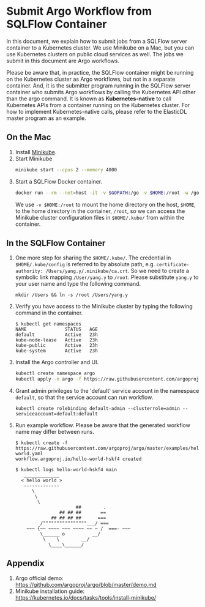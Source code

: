 # Submit Argo Workflow from SQLFlow Container

In this document, we explain how to submit jobs from a SQLFlow server container to a Kubernetes cluster.  We use Minikube on a Mac, but you can use Kubernetes clusters on public cloud services as well.  The jobs we submit in this document are Argo workflows.  

Please be aware that, in practice, the SQLFlow container might be running on the Kubernetes cluster as Argo workflows, but not in a separate container. And, it is the submitter program running in the SQLFlow server container who submits Argo workflows by calling the Kubernetes API other than the argo command.  It is known as **Kubernetes-native** to call Kubernetes APIs from a container running on the Kubernetes cluster. For how to implement Kubernetes-native calls, please refer to the ElasticDL master program as an example.

## On the Mac

1. Install [Minikube](https://kubernetes.io/docs/tasks/tools/install-minikube/).
1. Start Minikube 
   ```bash
   minikube start --cpus 2 --memory 4000
   ```
1. Start a SQLFlow Docker container.
   ```bash
   docker run --rm --net=host -it -v $GOPATH:/go -v $HOME:/root -w /go/src/sqlflow.org/sqlflow sqlflow/sqlflow:latest bash
   ```
   We use `-v $HOME:/root` to mount the home directory on the host, `$HOME`, to the home directory in the container, `/root`, so we can access the Minikube cluster configuration files in `$HOME/.kube/` from within the container.

## In the SQLFlow Container

1. One more step for sharing the `$HOME/.kube/`. The credential in `$HOME/.kube/config` is referred to by absolute path, e.g. `certificate-authority: /Users/yang.y/.minikube/ca.crt`. So we need to create a symbolic link mapping `/User/yang.y` to `/root`. Please substitute `yang.y` to your user name and type the following command.
   ```
   mkdir /Users && ln -s /root /Users/yang.y
   ```
1. Verify you have access to the Minikube cluster by typing the following command in the container.
   ```
   $ kubectl get namespaces
   NAME              STATUS   AGE
   default           Active   23h
   kube-node-lease   Active   23h
   kube-public       Active   23h
   kube-system       Active   23h
   ```
1. Install the Argo controller and UI.
   ```bash
   kubectl create namespace argo
   kubectl apply -n argo -f https://raw.githubusercontent.com/argoproj/argo/stable/manifests/install.yaml
   ```
1. Grant admin privileges to the 'default' service account in the namespace `default`, so that the service account can run workflow.
   ```
   kubectl create rolebinding default-admin --clusterrole=admin --serviceaccount=default:default
   ```
1. Run example workflow. Please be aware that the generated workflow name may differ between runs.
   ```
   $ kubectl create -f https://raw.githubusercontent.com/argoproj/argo/master/examples/hello-world.yaml
   workflow.argoproj.io/hello-world-hskf4 created

   $ kubectl logs hello-world-hskf4 main
      _____________
     < hello world >
      -------------
         \
          \
           \
                         ##        .
                   ## ## ##       ==
                ## ## ## ##      ===
            /""""""""""""""""___/ ===
       ~~~ {~~ ~~~~ ~~~ ~~~~ ~~ ~ /  ===- ~~~
            \______ o          __/
             \    \        __/
               \____\______/
   ```

## Appendix

1. Argo official demo: https://github.com/argoproj/argo/blob/master/demo.md
1. Minikube installation guide: https://kubernetes.io/docs/tasks/tools/install-minikube/
